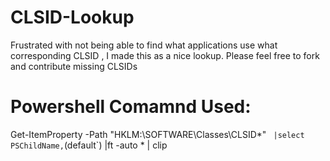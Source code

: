# CLSID-Lookup
Frustrated with not being able to find what applications use what corresponding CLSID , I made this as a nice lookup. Please feel free to fork and contribute missing CLSIDs

# Powershell Comamnd Used: 
Get-ItemProperty -Path "HKLM:\SOFTWARE\Classes\CLSID\*" `
    |select PSChildName,`(default`) |ft -auto * | clip
